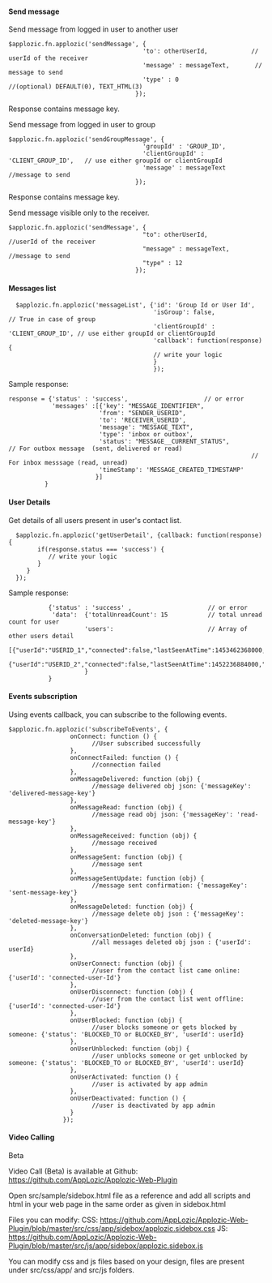 ####  Send message

Send message from logged in user to another user
 ```
$applozic.fn.applozic('sendMessage', {
                                      'to': otherUserId,            // userId of the receiver
                                      'message' : messageText,       // message to send    
                                      'type' : 0                     //(optional) DEFAULT(0), TEXT_HTML(3)
                                    });
 ```

Response contains message key.


Send message from logged in user to group
 ```
$applozic.fn.applozic('sendGroupMessage', {
                                      'groupId' : 'GROUP_ID',       
                                      'clientGroupId' : 'CLIENT_GROUP_ID',   // use either groupId or clientGroupId
                                      'message' : messageText       //message to send           
                                    });
 ```

Response contains message key.



Send message visible only to the receiver.
 ```
$applozic.fn.applozic('sendMessage', {
                                      "to": otherUserId,            //userId of the receiver
                                      "message" : messageText,       //message to send    
                                      "type" : 12
                                    }); 
```

 
#### Messages list    

```
  $applozic.fn.applozic('messageList', {'id': 'Group Id or User Id',     
                                        'isGroup': false,               // True in case of group 
                                        'clientGroupId' : 'CLIENT_GROUP_ID', // use either groupId or clientGroupId
                                        'callback': function(response){ 
                                        // write your logic
                                        } 
                                        });
```        

 
Sample response:           

 ```
 response = {'status' : 'success',                     // or error
             'messages' :[{'key': "MESSAGE_IDENTIFIER",
                          'from': "SENDER_USERID",         
                          'to': 'RECEIVER_USERID',
                          'message': "MESSAGE_TEXT",
                          'type': 'inbox or outbox',
                          'status': "MESSAGE__CURRENT_STATUS",        // For outbox message  (sent, delivered or read)
                                                                    // For inbox messsage (read, unread)
                          'timeStamp': 'MESSAGE_CREATED_TIMESTAMP'          
                         }]                
           }
```


####  User Details
Get details of all users present in user's contact list.

```
  $applozic.fn.applozic('getUserDetail', {callback: function(response) {
        if(response.status === 'success') {
           // write your logic
        }
     }
  });
```

Sample response:

```
           {'status' : 'success' ,                     // or error
            'data':  {'totalUnreadCount': 15           // total unread count for user          
                     'users':                          // Array of other users detail
                        [{"userId":"USERID_1","connected":false,"lastSeenAtTime":1453462368000,"createdAtTime":1452150981000,"unreadCount":3}, 
                        {"userId":"USERID_2","connected":false,"lastSeenAtTime":1452236884000,"createdAtTime":1452236884000,"unreadCount":1}]    
                     }
           }
```


#### Events subscription

Using events callback, you can subscribe to the following events.

```
$applozic.fn.applozic('subscribeToEvents', {
                 onConnect: function () {
                       //User subscribed successfully
                 },
                 onConnectFailed: function () {
                       //connection failed
                 },
                 onMessageDelivered: function (obj) {
                       //message delivered obj json: {'messageKey': 'delivered-message-key'}
                 },
                 onMessageRead: function (obj) {
                       //message read obj json: {'messageKey': 'read-message-key'}
                 },
                 onMessageReceived: function (obj) {
                       //message received
                 },
                 onMessageSent: function (obj) {
                       //message sent
                 },
                 onMessageSentUpdate: function (obj) {
                       //message sent confirmation: {'messageKey': 'sent-message-key'}
                 },
                 onMessageDeleted: function (obj) {
                       //message delete obj json : {'messageKey': 'deleted-message-key'}
                 },
                 onConversationDeleted: function (obj) {
                       //all messages deleted obj json : {'userId': userId}
                 },
                 onUserConnect: function (obj) {
                       //user from the contact list came online: {'userId': 'connected-user-Id'}
                 },
                 onUserDisconnect: function (obj) {
                       //user from the contact list went offline: {'userId': 'connected-user-Id'}
                 },
                 onUserBlocked: function (obj) {
                       //user blocks someone or gets blocked by someone: {'status': 'BLOCKED_TO or BLOCKED_BY', 'userId': userId}
                 },
                 onUserUnblocked: function (obj) {
                       //user unblocks someone or get unblocked by someone: {'status': 'BLOCKED_TO or BLOCKED_BY', 'userId': userId}
                 },
                 onUserActivated: function () {
                       //user is activated by app admin
                 },
                 onUserDeactivated: function () {
                       //user is deactivated by app admin
                 }
               });
```

#### Video Calling
Beta

Video Call (Beta) is available at Github:
https://github.com/AppLozic/Applozic-Web-Plugin

Open src/sample/sidebox.html file as a reference and add all scripts and html in your web page in the same order as given in sidebox.html

Files you can modify: CSS: https://github.com/AppLozic/Applozic-Web-Plugin/blob/master/src/css/app/sidebox/applozic.sidebox.css
JS: https://github.com/AppLozic/Applozic-Web-Plugin/blob/master/src/js/app/sidebox/applozic.sidebox.js

You can modify css and js files based on your design, files are present under src/css/app/ and src/js folders.
